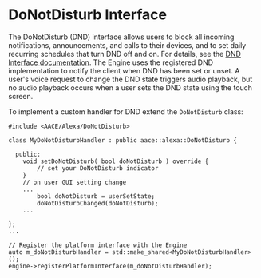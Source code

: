 # DoNotDisturb Interface

The DoNotDisturb (DND) interface allows users to block all incoming notifications, announcements, and calls to their devices, and to set daily recurring schedules that turn DND off and on.  For details, see the [DND Interface documentation](https://developer.amazon.com/docs/alexa-voice-service/donotdisturb.html). The Engine uses the registered DND implementation to notify the client when DND has been set or unset. A user's voice request to change the DND state triggers audio playback, but no audio playback occurs when a user sets the DND state using the touch screen.

To implement a custom handler for DND extend the `DoNotDisturb` class:

```
#include <AACE/Alexa/DoNotDisturb>

class MyDoNotDisturbHandler : public aace::alexa::DoNotDisturb {

  public:
    void setDoNotDisturb( bool doNotDisturb ) override {
        // set your DoNotDisturb indicator
    }
    // on user GUI setting change
    ...
        bool doNotDisturb = userSetState;
        doNotDisturbChanged(doNotDisturb);
    ...

};
...

// Register the platform interface with the Engine
auto m_doNotDisturbHandler = std::make_shared<MyDoNotDisturbHandler>();
engine->registerPlatformInterface(m_doNotDisturbHandler);

```